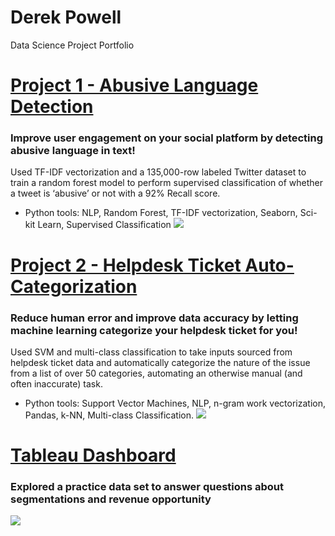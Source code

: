 # Derek Powell
Data Science Project Portfolio

# [Project 1 - Abusive Language Detection](https://github.com/dpowell022/Capstone_2)
### Improve user engagement on your social platform by detecting abusive language in text!
Used TF-IDF vectorization and a 135,000-row labeled Twitter dataset to train a random forest model to perform supervised classification of whether a tweet is ‘abusive’ or not with a 92% Recall score. 
 - Python tools:  NLP, Random Forest, TF-IDF vectorization, Seaborn, Sci-kit Learn, Supervised Classification
![](https://github.com/dpowell022/dpowell-ds-portfolio/blob/main/images/abusive_language.jpg)

# [Project 2 - Helpdesk Ticket Auto-Categorization](https://github.com/dpowell022/Capstone_3)
### Reduce human error and improve data accuracy by letting machine learning categorize your helpdesk ticket for you!
Used SVM and multi-class classification to take inputs sourced from helpdesk ticket data and automatically categorize the nature of the issue from a list of over 50 categories, automating an otherwise manual (and often inaccurate) task.
 - Python tools: Support Vector Machines, NLP, n-gram work vectorization, Pandas, k-NN, Multi-class Classification.
![](https://github.com/dpowell022/dpowell-ds-portfolio/blob/main/images/helpdesk.JPG)

# [Tableau Dashboard](https://public.tableau.com/app/profile/derek.powell/viz/ChemicorpDashboard_16581921872730/Dashboard1?publish=yes)
### Explored a practice data set to answer questions about segmentations and revenue opportunity
![](https://github.com/dpowell022/dpowell-ds-portfolio/blob/main/images/tableau-dashboard.JPG)
